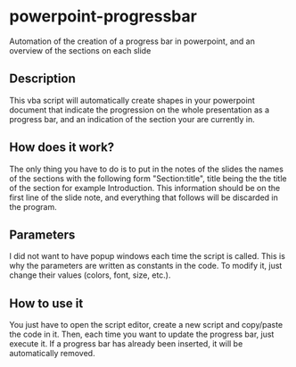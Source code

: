 # powerpoint-progressbar
Automation of the creation of a progress bar in powerpoint, and an overview of the sections on each slide

## Description

This vba script will automatically create shapes in your powerpoint
document that indicate the progression on the whole presentation as
a progress bar, and an indication of the section your are currently in.

## How does it work?
The only thing you have to do is to put in the notes of the slides
the names of the sections with the following form "Section:title",
title being the the title of the section for example Introduction.
This information should be on the first line of the slide note, and 
everything that follows will be discarded in the program.

## Parameters
I did not want to have popup windows each time the script is called. 
This is why the parameters are written as constants in the code. To 
modify it, just change their values (colors, font, size, etc.).

## How to use it
You just have to open the script editor, create a new script and copy/paste
the code in it. Then, each time you want to update the progress bar, just
execute it. If a progress bar has already been inserted, it will be 
automatically removed.

